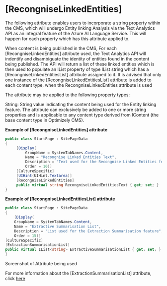 # [RecongniseLinkedEntities]

The following attribute enables users to incorporate a string property within the CMS, which will undergo Entity linking Analysis 
via the Text Analytics API as an integral feature of the Azure AI Language Service. This will happen for each property 
which has this attribute applied to.

When content is being published in the CMS, For each [RecongniseLinkedEntities] attribute used, 
the Text Analytics API will indentify and disambiguate the identity of entities found in the content being published. The API will return a list of these linked entities which is then used to populate an IList property of type IList string which has a [RecongniseLinkedEntitiesList] attribute assigned to it. It is advised that only one instance of the [RecongniseLinkedEntitiesList] attribute is added to each content type, when the RecongniseLinkedEntities attribute is used

The attribute may be applied to the following property types:

String: String value indicating the content being used for the Entity linking feature.
The attribute can exclusively be added to one or more string properties and is applicable to any content type derived from IContent (the base content type in Optimizely CMS).

**Example of [RecongniseLinkedEntities] attribute**
``` C#
public class StartPage : SitePageData
{
     [Display(
         GroupName = SystemTabNames.Content,
         Name = "Recongnise Linked Entities Text",
         Description = "Text used for the Recongnise Linked Entities feature",
         Order = 10)]
     [CultureSpecific]
     [UIHint(UIHint.Textarea)]
     [RecongniseLinkedEntities]
     public virtual string RecongniseLinkedEntitiesText { get; set; }
}
```
**Example of [RecongniseLinkedEntitiesList] attribute**
``` C#
public class StartPage : SitePageData
{
    [Display(
    GroupName = SystemTabNames.Content,
    Name = "Extractive Summarisation List",
    Description = "List used for the Extraction Summarisation feature",
    Order = 15)]
[CultureSpecific]
[ExtractionSummarisationList]
public virtual IList<string> ExtractiveSummarisationList { get; set; }
}
```


Screenshot of Attribute being used

For more information about the [ExtractionSummarisationList] attribute, click [here](https://github.com/AnilOptimizely/Patel-Azure.AI.Language.Optimizely/edit/develop/docs/Feature/ExtractionSummarisationList.md)
